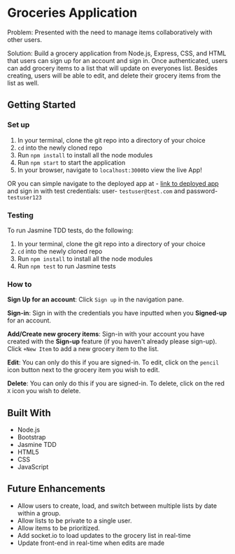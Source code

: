 # Groceries Application
Problem: Presented with the need to manage items collaboratively with other users.

Solution:
Build a grocery application from Node.js, Express, CSS, and HTML that users can sign up for an account and sign in. Once authenticated, users can add grocery items to a list that will update on everyones list. Besides creating, users will be able to edit, and delete their grocery items from the list as well.

## Getting Started

### Set up
1. In your terminal, clone the git repo into a directory of your choice
2. `cd` into the newly cloned repo
3. Run `npm install` to install all the node modules
4. Run `npm start` to start the application
5. In your browser, navigate to `localhost:3000`to view the live App!

OR you can simple navigate to the deployed app at - [link to deployed app](https://groceries4u.herokuapp.com/) and sign in with 
test credentials: user- `testuser@test.com` and password- `testuser123`
### Testing
To run Jasmine TDD tests, do the following:
1. In your terminal, clone the git repo into a directory of your choice
2. `cd` into the newly cloned repo
3. Run `npm install` to install all the node modules
4. Run `npm test` to run Jasmine tests

### How to
**Sign Up for an account**: Click `Sign up` in the navigation pane.

**Sign-in**: Sign in with the credentials you have inputted when you **Signed-up** for an account.

**Add/Create new grocery items**: Sign-in with your account you have created with the **Sign-up** feature (if you haven't already please sign-up).
Click `+New Item` to add a new grocery item to the list.

**Edit**: You can only do this if you are signed-in. To edit, click on the `pencil` icon button next to the grocery item you wish to edit.

**Delete**: You can only do this if you are signed-in. To delete, click on the  red `X` icon you wish to delete.

## Built With

- Node.js
- Bootstrap
- Jasmine TDD
- HTML5
- CSS
- JavaScript


## Future Enhancements

- Allow users to create, load, and switch between multiple lists by date within a group.
- Allow lists to be private to a single user.
- Allow items to be prioritized.
- Add socket.io to load updates to the grocery list in real-time 
- Update front-end in real-time when edits are made

